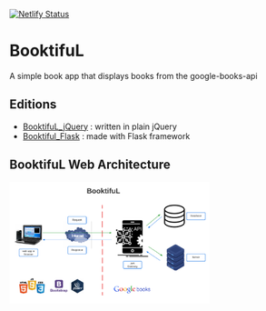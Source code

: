 [![Netlify Status](https://api.netlify.com/api/v1/badges/7e2fb97b-ae88-479f-948d-eab63a234ae4/deploy-status)](https://app.netlify.com/sites/booktiful/deploys)

# BooktifuL
A simple book app that displays books from the google-books-api

## Editions
- [BooktifuL_jQuery](https://github.com/betascribbles/BooktifuL_jQuery) : written in plain jQuery
- [Booktiful_Flask](https://github.com/betascribbles/BooktifuL_flask) : made with Flask framework

## BooktifuL Web Architecture
<img src="img/web app architecture.png" width=70% height=70%/>